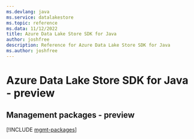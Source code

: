 ```yaml
---
ms.devlang: java
ms.service: datalakestore
ms.topic: reference
ms.data: 11/12/2022
title: Azure Data Lake Store SDK for Java
author: joshfree
description: Reference for Azure Data Lake Store SDK for Java
ms.author: joshfree
---
```

# Azure Data Lake Store SDK for Java - preview

## Management packages - preview
[!INCLUDE [mgmt-packages](data-lake-store-mgmt-index.md)]